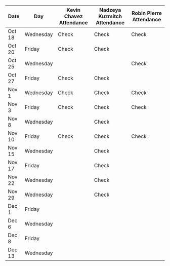 | Date       | Day       | Kevin Chavez Attendance | Nadzeya Kuzmitch Attendance | Robin Pierre Attendance |
|------------|-----------|-------------------------|-----------------------------|-------------------------|
| Oct 18     | Wednesday |        Check            |          Check              |        Check            |
| Oct 20     | Friday    |        Check            |          Check              |                         |
| Oct 25     | Wednesday |                         |                             |          Check          |
| Oct 27     | Friday    |         Check           |      Check                  |                         |
| Nov 1      | Wednesday |         Check           |    Check                    |         Check           |
| Nov 3      | Friday    |        Check            |     Check                   |         Check           |
| Nov 8      | Wednesday |                         |        Check                |                         |
| Nov 10     | Friday    |        Check            |          Check              |            Check        |
| Nov 15     | Wednesday |                         |         Check               |                         |
| Nov 17     | Friday    |                         |       Check                 |                         |
| Nov 22     | Wednesday |                         |     Check                   |                         |
| Nov 29     | Wednesday |                         |      Check                  |                         |
| Dec 1      | Friday    |                         |                             |                         |
| Dec 6      | Wednesday |                         |                             |                         |
| Dec 8      | Friday    |                         |                             |                         |
| Dec 13     | Wednesday |                         |                             |                         |
